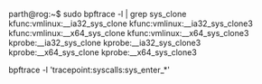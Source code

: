 parth@rog:~$ sudo bpftrace -l | grep sys_clone
kfunc:vmlinux:__ia32_sys_clone
kfunc:vmlinux:__ia32_sys_clone3
kfunc:vmlinux:__x64_sys_clone
kfunc:vmlinux:__x64_sys_clone3
kprobe:__ia32_sys_clone
kprobe:__ia32_sys_clone3
kprobe:__x64_sys_clone
kprobe:__x64_sys_clone3


bpftrace -l 'tracepoint:syscalls:sys_enter_*'
